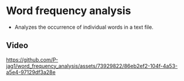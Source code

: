 # Word frequency analysis

- Analyzes the occurrence of individual words in a text file.

## Video

https://github.com/P-jag1/word_frequency_analysis/assets/73929822/86eb2ef2-104f-4a53-a5e4-97129df3a28e



